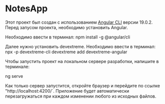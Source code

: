 # NotesApp

Этот проект был создан с использованием [Angular CLI](https://github.com/angular/angular-cli) версии 19.0.2.
Перед запусом проекта, необходимо установить Angular.

Необходимо ввести в терминал:
npm install -g @angular/cli

Далее нужно установить devextreme. Необходимо ввести в терминал:
npx -p devextreme-cli devextreme add devextreme-angular

Чтобы запустить проект на локальном сервере разработки, напишите в терминале:

ng serve

Как только сервер запустится, откройте браузер и перейдите по ссылке "http://localhost:4200/`. Приложение будет автоматически перезагружаться при каждом изменении любого из исходных файлов.

 
